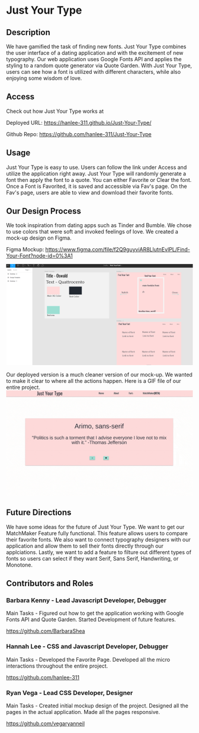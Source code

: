 # Just Your Type

## Description

We have gamified the task of finding new fonts. Just Your Type combines the user interface of a dating application and with the excitement of new typography. Our web application uses Google Fonts API and applies the styling to a random quote generator via Quote Garden. With Just Your Type, users can see how a font is utilized with different characters, while also enjoying some wisdom of love. 

## Access

Check out how Just Your Type works at

Deployed URL: https://hanlee-311.github.io/Just-Your-Type/

Github Repo: https://github.com/hanlee-311/Just-Your-Type

## Usage

Just Your Type is easy to use. Users can follow the link under Access and utilize the application right away. Just Your Type will randomly generate a font then apply the font to a quote. You can either Favorite or Clear the font. Once a Font is Favorited, it is saved and accessible via Fav's page. On the Fav's page, users are able to view and download their favorite fonts.


## Our Design Process

We took inspiration from dating apps such as Tinder and Bumble. We chose to use colors that were soft and invoked feelings of love. We created a mock-up design on Figma.

Figma Mockup: https://www.figma.com/file/f2Q9guyviAR8LlutnEvlPL/Find-Your-Font?node-id=0%3A1

![FigmaDesign](assets/images/figmaFYF.png)

Our deployed version is a much cleaner version of our mock-up. We wanted to make it clear to where all the actions happen. Here is a GIF file of our entire project.
![ActualDesign](assets/images/JYTGIF.gif)

## Future Directions

We have some ideas for the future of Just Your Type. We want to get our MatchMaker Feature fully functional. This feature allows users to compare their favorite fonts. We also want to connect typography designers with our application and allow them to sell their fonts directly through our applciations. Lastly, we want to add a feature to filture out different types of fonts so users can select if they want Serif, Sans Serif, Handwriting, or Monotone.

## Contributors and Roles

### Barbara Kenny - Lead Javascript Developer, Debugger

Main Tasks - Figured out how to get the application working with Google Fonts API and Quote Garden. Started Development of future features.

https://github.com/BarbaraShea

### Hannah Lee - CSS and Javascript Developer, Debugger

Main Tasks - Developed the Favorite Page. Developed all the micro interactions throughout the entire project.

https://github.com/hanlee-311


### Ryan Vega - Lead CSS Developer, Designer

Main Tasks - Created initial mockup design of the project. Designed all the pages in the actual application. Made all the pages responsive.

https://github.com/vegaryanneil

